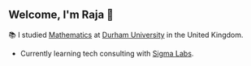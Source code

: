 ## Welcome, I'm Raja 🦉

📚 I studied [Mathematics](https://www.durham.ac.uk/study/courses/mathematics-g100/) at [Durham University](https://www.durham.ac.uk/) in the United Kingdom.
- Currently learning tech consulting with [Sigma Labs](https://www.sigmalabs.co.uk/).


<? //[![Saudi-Claus's GitHub stats](https://github-readme-stats.vercel.app/api?username=Saudi-Claus)](https://github.com/Saudi-Claus/github-readme-stats)

